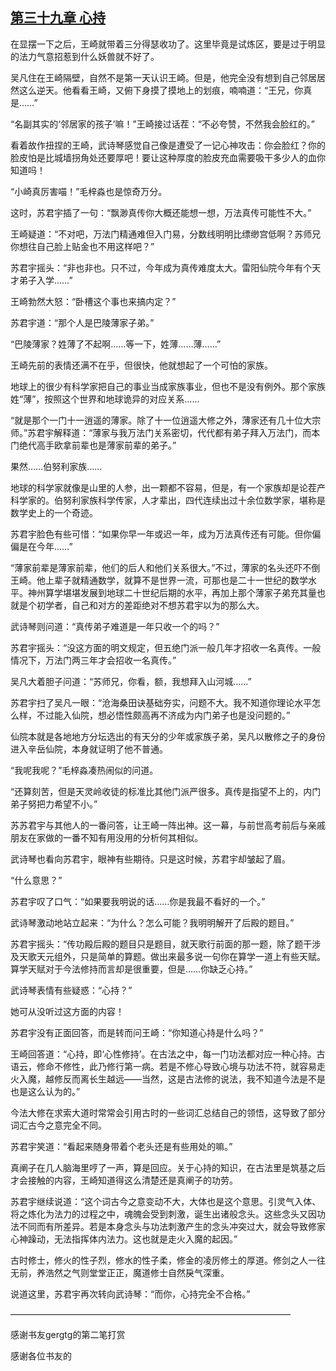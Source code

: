 ## [第三十九章 心持](https://www.xxbiquge.com/11_11207/5463462.html)


  在显摆一下之后，王崎就带着三分得瑟收功了。这里毕竟是试炼区，要是过于明显的法力气意招惹到什么妖兽就不好了。

  吴凡住在王崎隔壁，自然不是第一天认识王崎。但是，他完全没有想到自己邻居居然这么逆天。他看看王崎，又俯下身摸了摸地上的划痕，喃喃道：“王兄，你真是……”

  “名副其实的‘邻居家的孩子’嘛！”王崎接过话茬：“不必夸赞，不然我会脸红的。”

  看着故作扭捏的王崎，武诗琴感觉自己像是遭受了一记心神攻击：你会脸红？你的脸皮怕是比城墙拐角处还要厚吧！要让这种厚度的脸皮充血需要吸干多少人的血你知道吗！

  “小崎真厉害喵！”毛梓淼也是惊奇万分。

  这时，苏君宇插了一句：“飘渺真传你大概还能想一想，万法真传可能性不大。”

  王崎疑道：“不对吧，万法门精通难但入门易，分数线明明比缥缈宫低啊？苏师兄你想往自己脸上贴金也不用这样吧？”

  苏君宇摇头：“非也非也。只不过，今年成为真传难度太大。雷阳仙院今年有个天才弟子入学……”

  王崎勃然大怒：“卧槽这个事也来搞内定？”

  苏君宇道：“那个人是巴陵薄家子弟。”

  “巴陵薄家？姓薄了不起啊……等一下，姓薄……薄……”

  王崎先前的表情还满不在乎，但很快，他就想起了一个可怕的家族。

  地球上的很少有科学家把自己的事业当成家族事业，但也不是没有例外。那个家族姓“薄”，按照这个世界和地球诡异的对应关系……

  “就是那个一门十一逍遥的薄家。除了十一位逍遥大修之外，薄家还有几十位大宗师。”苏君宇解释道：“薄家与我万法门关系密切，代代都有弟子拜入万法门，而本门绝代高手欧拿前辈也是薄家前辈的弟子。”

  果然……伯努利家族……

  地球的科学家就像是山里的人参，出一颗都不容易，但是，有一个家族却是论茬产科学家的。伯努利家族科学传家，人才辈出，四代连续出过十余位数学家，堪称是数学史上的一个奇迹。

  苏君宇脸色有些可惜：“如果你早一年或迟一年，成为万法真传还有可能。但你偏偏是在今年……”

  “薄家前辈是薄家前辈，他们的后人和他们关系很大。”不过，薄家的名头还吓不倒王崎。他上辈子就精通数学，就算不是世界一流，可那也是二十一世纪的数学水平。神州算学堪堪发展到地球二十世纪后期的水平，再加上那个薄家子弟充其量也就是个初学者，自己和对方的差距绝对不想苏君宇以为的那么大。

  武诗琴则问道：“真传弟子难道是一年只收一个的吗？”

  苏君宇摇头：“没这方面的明文规定，但五绝门派一般几年才招收一名真传。一般情况下，万法门两三年才会招收一名真传。”

  吴凡大着胆子问道：“苏师兄，你看，额，我想拜入山河城……”

  苏君宇扫了吴凡一眼：“沧海桑田诀基础夯实，问题不大。我不知道你理论水平怎么样，不过能入仙院，想必悟性颇高再不济成为内门弟子也是没问题的。”

  仙院本就是各地地方分坛选出的有天分的少年或家族子弟，吴凡以散修之子的身份进入辛岳仙院，本身就证明了他不普通。

  “我呢我呢？”毛梓淼凑热闹似的问道。

  “还算刻苦，但是天灵岭收徒的标准比其他门派严很多。真传是指望不上的，内门弟子努把力希望不小。”

  苏苏君宇与其他人的一番问答，让王崎一阵出神。这一幕，与前世高考前后与亲戚朋友在家做的一番不知有用没用的分析何其相似。

  武诗琴也看向苏君宇，眼神有些期待。只是这时候，苏君宇却皱起了眉。

  “什么意思？”

  苏君宇叹了口气：“如果要我明说的话……你是我最不看好的一个。”

  武诗琴激动地站立起来：“为什么？怎么可能？我明明解开了后殿的题目。”

  苏君宇摇头：“传功殿后殿的题目只是题目，就天歌行前面的那一题，除了题干涉及天歌天元组外，只是简单的算题。做出来最多说一句你在算学一道上有些天赋。算学天赋对于今法修持而言却是很重要，但是……你缺乏心持。”

  武诗琴表情有些疑惑：“心持？”

  她可从没听过这方面的内容！

  苏君宇没有正面回答，而是转而问王崎：“你知道心持是什么吗？”

  王崎回答道：“心持，即‘心性修持’。在古法之中，每一门功法都对应一种心持。古语云，修命不修性，此乃修行第一病。若是不修心导致心境与功法不符，就容易走火入魔，越修反而离长生越远——当然，这是古法修的说法，我不知道今法是不是也是这么认为的。”

  今法大修在求索大道时常常会引用古时的一些词汇总结自己的领悟，这导致了部分词汇古今之意完全不同。

  苏君宇笑道：“看起来随身带着个老头还是有些用处的嘛。”

  真阐子在几人脑海里哼了一声，算是回应。关于心持的知识，在古法里是筑基之后才会接触的内容，王崎知道得这么清楚还是真阐子的功劳。

  苏君宇继续说道：“这个词古今之意变动不大，大体也是这个意思。引灵气入体、将之炼化为法力的过程之中，魂魄会受到刺激，诞生出诸般念头。这些念头又因功法不同而有所差异。若是本身念头与功法刺激产生的念头冲突过大，就会导致修家心神躁动，无法指挥体内法力。这也就是走火入魔的起因。”

  古时修士，修火的性子烈，修水的性子柔，修金的凌厉修土的厚道。修剑之人一往无前，养浩然之气则堂堂正正，魔道修士自然戾气深重。

  说道这里，苏君宇再次转向武诗琴：“而你，心持完全不合格。”

  ————————————————————————————————

  感谢书友gergtg的第二笔打赏

  感谢各位书友的
